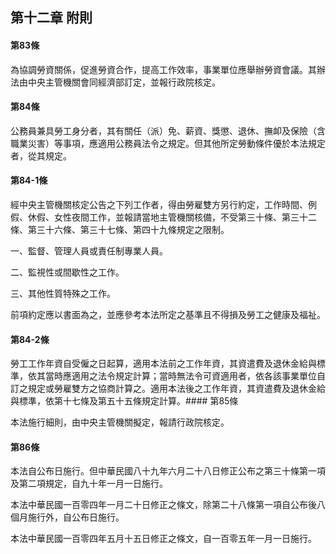 ## 第十二章 附則

#### 第83條

為協調勞資關係，促進勞資合作，提高工作效率，事業單位應舉辦勞資會議。其辦法由中央主管機關會同經濟部訂定，並報行政院核定。

#### 第84條

公務員兼具勞工身分者，其有關任（派）免、薪資、獎懲、退休、撫卹及保險（含職業災害）等事項，應適用公務員法令之規定。但其他所定勞動條件優於本法規定者，從其規定。

#### 第84-1條

經中央主管機關核定公告之下列工作者，得由勞雇雙方另行約定，工作時間、例假、休假、女性夜間工作，並報請當地主管機關核備，不受第三十條、第三十二條、第三十六條、第三十七條、第四十九條規定之限制。

一、監督、管理人員或責任制專業人員。

二、監視性或間歇性之工作。

三、其他性質特殊之工作。

前項約定應以書面為之，並應參考本法所定之基準且不得損及勞工之健康及福祉。

#### 第84-2條

勞工工作年資自受僱之日起算，適用本法前之工作年資，其資遣費及退休金給與標準，依其當時應適用之法令規定計算；當時無法令可資適用者，依各該事業單位自訂之規定或勞雇雙方之協商計算之。適用本法後之工作年資，其資遣費及退休金給與標準，依第十七條及第五十五條規定計算。#### 第85條

本法施行細則，由中央主管機關擬定，報請行政院核定。

#### 第86條

本法自公布日施行。但中華民國八十九年六月二十八日修正公布之第三十條第一項及第二項規定，自九十年一月一日施行。

本法中華民國一百零四年一月二十日修正之條文，除第二十八條第一項自公布後八個月施行外，自公布日施行。

本法中華民國一百零四年五月十五日修正之條文，自一百零五年一月一日施行。
